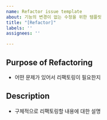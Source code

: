 ```yaml
---
name: Refactor issue template
about: 기능의 변경이 없는 수정을 위한 템플릿
title: "[Refactor]"
labels: ''
assignees: ''

---
```


## Purpose of Refactoring
- 어떤 문제가 있어서 리팩토링이 필요한지


## Description
- 구체적으로 리팩토링할 내용에 대한 설명

